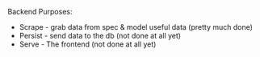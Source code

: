 Backend Purposes:
 * Scrape - grab data from spec & model useful data (pretty much done)
 * Persist - send data to the db (not done at all yet)
 * Serve - The frontend (not done at all yet)
